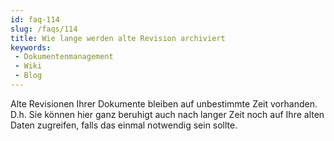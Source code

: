 ```yaml
---
id: faq-114
slug: /faqs/114
title: Wie lange werden alte Revision archiviert
keywords:
 - Dokumentenmanagement
 - Wiki
 - Blog
---
```

Alte Revisionen Ihrer Dokumente bleiben auf unbestimmte Zeit vorhanden. D.h. Sie können hier ganz beruhigt auch nach langer Zeit noch auf Ihre alten Daten zugreifen, falls das einmal notwendig sein sollte.